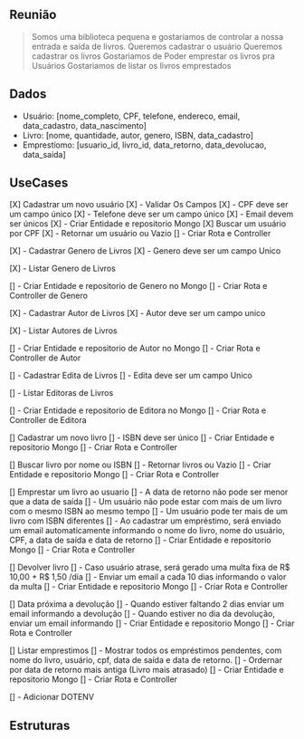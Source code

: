 ## Reunião

> Somos uma biblioteca pequena e gostariamos de controlar a nossa entrada e saída de livros.
> Queremos cadastrar o usuário
> Queremos cadastrar os livros
> Gostariamos de Poder emprestar os livros pra Usuários
> Gostariamos de listar os livros emprestados

## Dados

- Usuário: [nome_completo, CPF, telefone, endereco, email, data_cadastro, data_nascimento]
- Livro: [nome, quantidade, autor, genero, ISBN, data_cadastro]
- Emprestíomo: [usuario_id, livro_id, data_retorno, data_devolucao, data_saida]

## UseCases

[X] Cadastrar um novo usuário
[X] - Validar Os Campos
[X] - CPF deve ser um campo único
[X] - Telefone deve ser um campo único
[X] - Email devem ser únicos
[X] - Criar Entidade e repositorio Mongo
[X] Buscar um usuário por CPF
[X] - Retornar um usuário ou Vazio
[] - Criar Rota e Controller

[X] - Cadastrar Genero de Livros
[X] - Genero deve ser um campo Unico

[X] - Listar Genero de Livros

[] - Criar Entidade e repositorio de Genero no Mongo
[] - Criar Rota e Controller de Genero

[X] - Cadastrar Autor de Livros
[X] - Autor deve ser um campo unico

[X] - Listar Autores de Livros

[] - Criar Entidade e repositorio de Autor no Mongo
[] - Criar Rota e Controller de Autor

[] - Cadastrar Edita de Livros
[] - Edita deve ser um campo Unico

[] - Listar Editoras de Livros

[] - Criar Entidade e repositorio de Editora no Mongo
[] - Criar Rota e Controller de Editora

[] Cadastrar um novo livro
[] - ISBN deve ser único
[] - Criar Entidade e repositorio Mongo
[] - Criar Rota e Controller

[] Buscar livro por nome ou ISBN
[] - Retornar livros ou Vazio
[] - Criar Entidade e repositorio Mongo
[] - Criar Rota e Controller

[] Emprestar um livro ao usuario
[] - A data de retorno não pode ser menor que a data de saída
[] - Um usuário não pode estar com mais de um livro com o mesmo ISBN ao mesmo tempo
[] - Um usuário pode ter mais de um livro com ISBN diferentes
[] - Ao cadastrar um empréstimo, será enviado um email automaticamente informando o nome do livro, nome do usuário, CPF, a data de saída e data de retorno
[] - Criar Entidade e repositorio Mongo
[] - Criar Rota e Controller

[] Devolver livro
[] - Caso usuário atrase, será gerado uma multa fixa de R$ 10,00 + R$ 1,50 /dia
[] - Enviar um email a cada 10 dias informando o valor da multa
[] - Criar Entidade e repositorio Mongo
[] - Criar Rota e Controller

[] Data próxima a devolução
[] - Quando estiver faltando 2 dias enviar um email informando a devolução
[] - Quando estiver no dia da devolução, enviar um email informando
[] - Criar Entidade e repositorio Mongo
[] - Criar Rota e Controller

[] Listar emprestimos
[] - Mostrar todos os empréstimos pendentes, com nome do livro, usuário, cpf, data de saída e data de retorno.
[] - Ordernar por data de retorno mais antiga (Livro mais atrasado)
[] - Criar Entidade e repositorio Mongo
[] - Criar Rota e Controller

[] - Adicionar DOTENV

## Estruturas
